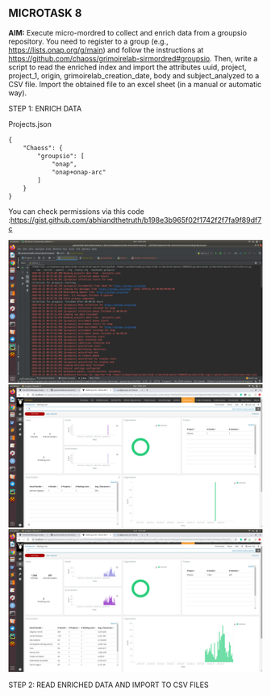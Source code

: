 ## MICROTASK 8

**AIM:** Execute micro-mordred to collect and enrich data from a groupsio repository. You need to register to a group (e.g., https://lists.onap.org/g/main) and follow the instructions at https://github.com/chaoss/grimoirelab-sirmordred#groupsio. 
Then, write a script to read the enriched index and import the attributes uuid, project, project_1, origin, grimoirelab_creation_date, body and subject_analyzed to a CSV file. Import the obtained file to an excel sheet (in a manual or automatic way).

STEP 1: ENRICH DATA

Projects.json 

```
{
    "Chaoss": {
        "groupsio": [
            "onap",
            "onap+onap-arc"
        ]
    }
}
```
You can check permissions via this code :https://gist.github.com/abhiandthetruth/b198e3b965f02f1742f2f7fa9f89df7c


![Image description](https://github.com/ria18405/Microtasks/blob/master/Microtask8/assets/collection.png)
![Image description](https://github.com/ria18405/Microtasks/blob/master/Microtask8/assets/kibana.png)
![Image description](https://github.com/ria18405/Microtasks/blob/master/Microtask8/assets/kibana2.png)

STEP 2: READ ENRICHED DATA AND IMPORT TO CSV FILES
